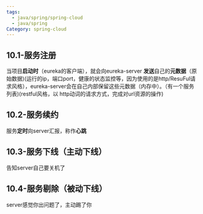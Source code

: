 ```yaml
---
tags:
  - java/spring/spring-cloud
  - java/spring
Category: spring-cloud
---
```




## 10.1-服务注册

当项目**启动时**（eureka的客户端），就会向eureka-server **发送**自己的**元数据**（原始数据)(运行的ip，端口port，健康的状态监控等，因为使用的是http/ResuFul请求风格），eureka-server会在自己内部保留这些元数据（内存中）。（有一个服务列表)(restful风格，以 http动词的请求方式，完成对url资源的操作)

## 10.2-服务续约

服务**定时**向server汇报，称作**心跳**

## 10.3-服务下线（主动下线）

告知server自己要关机了

## 10.4-服务剔除（被动下线）

server感觉你出问题了，主动踢了你
